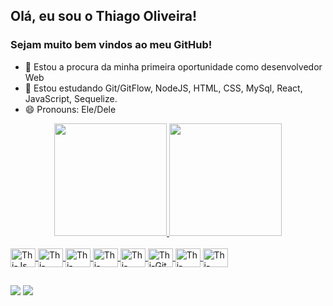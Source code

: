 ## Olá, eu sou o Thiago Oliveira!
### Sejam muito bem vindos ao meu GitHub!

- 🔭 Estou a procura da minha primeira oportunidade como desenvolvedor Web
- 🌱 Estou estudando Git/GitFlow, NodeJS, HTML, CSS, MySql, React, JavaScript, Sequelize.
- 😄 Pronouns: Ele/Dele

<div align="center">
  <a href="https://github.com/Thioliver">
  <img height="180em" src="https://github-readme-stats.vercel.app/api?username=ThiOliver&show_icons=true&theme=radical&include_all_commits=true&count_private=true"/>
  <img height="180em" src="https://github-readme-stats.vercel.app/api/top-langs/?username=ThiOliver&layout=compact&langs_count=7&theme=radical"/>
</div>
<div style="display: inline_block"><br> 
  <img align="center" alt="Thi-Js" height="30" width="40" src="https://icongr.am/devicon/javascript-original.svg?size=128&color=currentColor">
  <img align="center" alt="Thi-NodeJs" height="30" width="40" src="https://icongr.am/devicon/nodejs-original.svg?size=128&color=currentColor">
  <img align="center" alt="Thi-React" height="30" width="40" src="https://icongr.am/devicon/react-original.svg?size=128&color=currentColor">
  <img align="center" alt="Thi-HTML" height="30" width="40" src="https://icongr.am/devicon/html5-original-wordmark.svg?size=128&color=currentColor">
  <img align="center" alt="Thi-CSS" height="30" width="40" src="https://icongr.am/devicon/css3-original-wordmark.svg?size=128&color=currentColor">
  <img align="center" alt="Thi-Git" height="30" width="40" src="https://icongr.am/devicon/git-original.svg?size=128&color=currentColor">
  <img align="center" alt="Thi-MySql<" height="30" width="40" src="https://icongr.am/devicon/mysql-original.svg?size=128&color=currentColor">
  <img align="center" alt="Thi-Sequelize<" height="30" width="40" src="https://icongr.am/devicon/sequelize-original.svg?size=128&color=currentColor">
</div>
  
  ##
  
  
<div> 
  <a href = "mailto:thiago.oliver.siqueira@gmail.com"><img src="https://img.shields.io/badge/-Gmail-%23333?style=for-the-badge&logo=gmail&logoColor=white" target="_blank"></a>
  <a href="https://www.linkedin.com/in/thiago-oliveira-s/" target="_blank"><img src="https://img.shields.io/badge/-LinkedIn-%230077B5?style=for-the-badge&logo=linkedin&logoColor=white" target="_blank"></a> 
</div>
